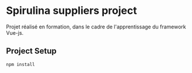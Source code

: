 # Spirulina suppliers project

Projet réalisé en formation, dans le cadre de l'apprentissage du framework Vue-js.


## Project Setup

```sh
npm install
```


